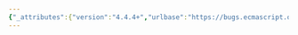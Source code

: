 ```yaml
---
{"_attributes":{"version":"4.4.4+","urlbase":"https://bugs.ecmascript.org/","maintainer":"dherman@mozilla.com"},"bug":{"bug_id":3277,"creation_ts":"2014-10-12 10:15:00 -0700","short_desc":"19.4.3.2: 'O' not defined","delta_ts":"2014-10-14 15:17:43 -0700","product":"Draft for 6th Edition","component":"editorial issue","version":"Rev 27: August 24, 2014 Draft","rep_platform":"All","op_sys":"All","bug_status":"RESOLVED","resolution":"FIXED","priority":"Normal","bug_severity":"normal","everconfirmed":true,"reporter":{"uid":"jmdyck","name":"Michael Dyck"},"assigned_to":{"uid":"allen","name":"Allen Wirfs-Brock"},"long_desc":[{"commentid":10335,"comment_count":0,"who":{"uid":"jmdyck","name":"Michael Dyck"},"bug_when":"2014-10-12 10:15:46 -0700","thetext":"In 19.4.3.2 \"Symbol.prototype.toString ( )\",\nstep 4 says:\n    Return SymbolDescriptiveString(O).\nbut 'O' is not defined.\n\nChange to 'sym'?"},{"commentid":10336,"comment_count":1,"who":{"uid":"allen","name":"Allen Wirfs-Brock"},"bug_when":"2014-10-12 10:39:19 -0700","thetext":"fixed in rev28 editor's draft"},{"commentid":10381,"comment_count":2,"who":{"uid":"allen","name":"Allen Wirfs-Brock"},"bug_when":"2014-10-14 15:17:43 -0700","thetext":"fixed in rev28"}]}}
---
```

